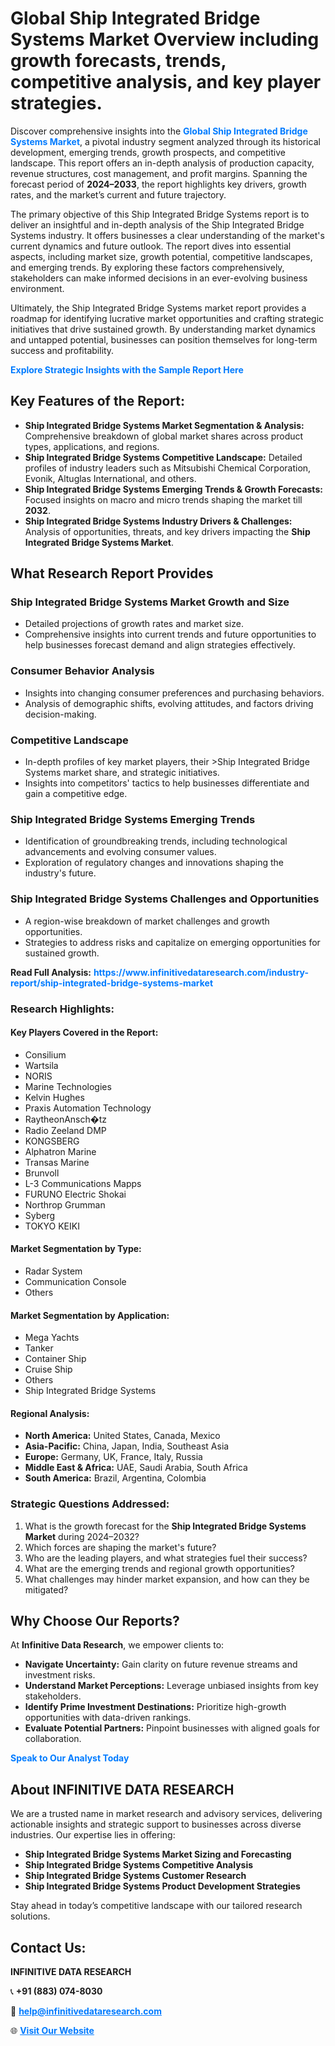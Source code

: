 <h1>Global Ship Integrated Bridge Systems Market Overview including growth forecasts, trends, competitive analysis, and key player strategies.</h1>
<p>
Discover comprehensive insights into the 
<a href="https://www.infinitivedataresearch.com/industry-report/ship-integrated-bridge-systems-market" rel="dofollow" style="color: #007BFF; text-decoration: none;"><strong>Global Ship Integrated Bridge Systems Market</strong></a>, a pivotal industry segment analyzed through its historical development, emerging trends, growth prospects, and competitive landscape. This report offers an in-depth analysis of production capacity, revenue structures, cost management, and profit margins. Spanning the forecast period of <strong>2024–2033</strong>, the report highlights key drivers, growth rates, and the market’s current and future trajectory.
</p>
<p>
The primary objective of this Ship Integrated Bridge Systems report is to deliver an insightful and in-depth analysis of the Ship Integrated Bridge Systems industry. It offers businesses a clear understanding of the market's current dynamics and future outlook. The report dives into essential aspects, including market size, growth potential, competitive landscapes, and emerging trends. By exploring these factors comprehensively, stakeholders can make informed decisions in an ever-evolving business environment.
</p>
<p>
Ultimately, the Ship Integrated Bridge Systems market report provides a roadmap for identifying lucrative market opportunities and crafting strategic initiatives that drive sustained growth. By understanding market dynamics and untapped potential, businesses can position themselves for long-term success and profitability.
</p>
<p>
<a href="https://www.infinitivedataresearch.com/request-sample/reportId=111181" style="color: #007BFF; text-decoration: none;"><strong>Explore Strategic Insights with the Sample Report Here</strong></a>
</p>

<h2>Key Features of the Report:</h2>
<ul>
<li><strong>Ship Integrated Bridge Systems Market Segmentation & Analysis:</strong> Comprehensive breakdown of global market shares across product types, applications, and regions.</li>
<li><strong>Ship Integrated Bridge Systems Competitive Landscape:</strong> Detailed profiles of industry leaders such as Mitsubishi Chemical Corporation, Evonik, Altuglas International, and others.</li>
<li><strong>Ship Integrated Bridge Systems Emerging Trends & Growth Forecasts:</strong> Focused insights on macro and micro trends shaping the market till <strong>2032</strong>.</li>
<li><strong>Ship Integrated Bridge Systems Industry Drivers & Challenges:</strong> Analysis of opportunities, threats, and key drivers impacting the <strong>Ship Integrated Bridge Systems Market</strong>.</li>
</ul>

<h2>What Research Report Provides</h2>
<h3>Ship Integrated Bridge Systems Market Growth and Size</h3>
<ul>
<li>Detailed projections of growth rates and market size.</li>
<li>Comprehensive insights into current trends and future opportunities to help businesses forecast demand and align strategies effectively.</li>
</ul>

<h3>Consumer Behavior Analysis</h3>
<ul>
<li>Insights into changing consumer preferences and purchasing behaviors.</li>
<li>Analysis of demographic shifts, evolving attitudes, and factors driving decision-making.</li>
</ul>

<h3>Competitive Landscape</h3>
<ul>
<li>In-depth profiles of key market players, their >Ship Integrated Bridge Systems market share, and strategic initiatives.</li>
<li>Insights into competitors' tactics to help businesses differentiate and gain a competitive edge.</li>
</ul>

<h3>Ship Integrated Bridge Systems Emerging Trends</h3>
<ul>
<li>Identification of groundbreaking trends, including technological advancements and evolving consumer values.</li>
<li>Exploration of regulatory changes and innovations shaping the industry's future.</li>
</ul>

<h3>Ship Integrated Bridge Systems Challenges and Opportunities</h3>
<ul>
<li>A region-wise breakdown of market challenges and growth opportunities.</li>
<li>Strategies to address risks and capitalize on emerging opportunities for sustained growth.</li>
</ul>
<p><strong>Read Full Analysis:</strong> <a href="https://www.infinitivedataresearch.com/industry-report/ship-integrated-bridge-systems-market" rel="dofollow" style="color: #007BFF; text-decoration: none;"><strong>https://www.infinitivedataresearch.com/industry-report/ship-integrated-bridge-systems-market</strong></a></p>
<h3>Research Highlights:</h3>
<h4>Key Players Covered in the Report:</h4>
<ul><li>Consilium</li><li>Wartsila</li><li>NORIS</li><li>Marine Technologies</li><li>Kelvin Hughes</li><li>Praxis Automation Technology</li><li>RaytheonAnsch�tz</li><li>Radio Zeeland DMP</li><li>KONGSBERG</li><li>Alphatron Marine</li><li>Transas Marine</li><li>Brunvoll</li><li>L-3 Communications Mapps</li><li>FURUNO Electric Shokai</li><li>Northrop Grumman</li><li>Syberg</li><li>TOKYO KEIKI</li></ul>
<h4>Market Segmentation by Type:</h4>
<ul><li>Radar System</li><li>Communication Console</li><li>Others</li></ul>
<h4>Market Segmentation by Application:</h4>
<ul><li>Mega Yachts</li><li>Tanker</li><li>Container Ship</li><li>Cruise Ship</li><li>Others</li><li>Ship Integrated Bridge Systems</li></ul>

<h4>Regional Analysis:</h4>
<ul>
<li><strong>North America:</strong> United States, Canada, Mexico</li>
<li><strong>Asia-Pacific:</strong> China, Japan, India, Southeast Asia</li>
<li><strong>Europe:</strong> Germany, UK, France, Italy, Russia</li>
<li><strong>Middle East & Africa:</strong> UAE, Saudi Arabia, South Africa</li>
<li><strong>South America:</strong> Brazil, Argentina, Colombia</li>
</ul>

<h3>Strategic Questions Addressed:</h3>
<ol>
<li>What is the growth forecast for the <strong>Ship Integrated Bridge Systems Market</strong> during 2024–2032?</li>
<li>Which forces are shaping the market's future?</li>
<li>Who are the leading players, and what strategies fuel their success?</li>
<li>What are the emerging trends and regional growth opportunities?</li>
<li>What challenges may hinder market expansion, and how can they be mitigated?</li>
</ol>

<h2>Why Choose Our Reports?</h2>
<p>At <strong>Infinitive Data Research</strong>, we empower clients to:</p>
<ul>
<li><strong>Navigate Uncertainty:</strong> Gain clarity on future revenue streams and investment risks.</li>
<li><strong>Understand Market Perceptions:</strong> Leverage unbiased insights from key stakeholders.</li>
<li><strong>Identify Prime Investment Destinations:</strong> Prioritize high-growth opportunities with data-driven rankings.</li>
<li><strong>Evaluate Potential Partners:</strong> Pinpoint businesses with aligned goals for collaboration.</li>
</ul>
<p><a href="https://www.infinitivedataresearch.com/industry-report/ship-integrated-bridge-systems-market" rel="dofollow" style="color: #007BFF; text-decoration: none;"><strong>Speak to Our Analyst Today</strong></a></p>

<h2>About INFINITIVE DATA RESEARCH</h2>
<p>We are a trusted name in market research and advisory services, delivering actionable insights and strategic support to businesses across diverse industries. Our expertise lies in offering:</p>
<ul>
<li><strong>Ship Integrated Bridge Systems Market Sizing and Forecasting</strong></li>
<li><strong>Ship Integrated Bridge Systems Competitive Analysis</strong></li>
<li><strong>Ship Integrated Bridge Systems Customer Research</strong></li>
<li><strong>Ship Integrated Bridge Systems Product Development Strategies</strong></li>
</ul>
<p>Stay ahead in today’s competitive landscape with our tailored research solutions.</p>

<h2>Contact Us:</h2>
<p><strong>INFINITIVE DATA RESEARCH</strong></p>
<p>📞 <strong>+91 (883) 074-8030</strong></p>
<p>📧 <strong><a href="mailto:help@infinitivedataresearch.com" style="color: #007BFF;">help@infinitivedataresearch.com</a></strong></p>
<p>🌐 <strong><a href="https://www.infinitivedataresearch.com" rel="dofollow" style="color: #007BFF;">Visit Our Website</a></strong></p>